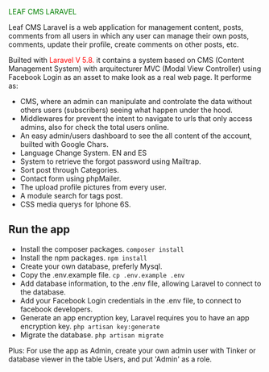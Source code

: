 
<span style="color:green">LEAF CMS LARAVEL</span>

Leaf CMS Laravel is a web application for management content, posts, comments from all users in which any user can manage their own posts, comments, update their profile, create comments on other posts, etc.

Builted with <span style="color:red">Laravel V 5.8.</span> it contains a system based on CMS (Content Management System) with arquitecturer MVC (Modal View Controller) using Facebook Login as an asset to make look as a real web page. It performe as:


- CMS, where an admin can manipulate and controlate the data without others users (subscribers) seeing what happen under the hood.
- Middlewares for prevent the intent to navigate to urls that only access admins, also for check the total users online.
- An easy admin/users dashboard to see the all content of the account, builted with Google Chars.
- Language Change System. EN and ES
- System to retrieve the forgot password using Mailtrap.
- Sort post through Categories.
- Contact form using phpMailer.
- The upload profile pictures from every user.
- A module search for tags post.
- CSS media querys for Iphone 6S.

## Run the app

- Install the composer packages. `composer install`
- Install the npm packages. `npm install`
- Create your own database, preferly Mysql.
- Copy the .env.example file. `cp .env.example .env`
- Add database information, to the .env file, allowing Laravel to connect to the database.
- Add your Facebook Login credentials in the .env file, to connect to facebook developers. 
- Generate an app encryption key, Laravel requires you to have an app encryption key. `php artisan key:generate`
- Migrate the database. `php artisan migrate`

Plus: For use the app as Admin, create your own admin user with Tinker or database viewer in the table Users, and put 'Admin' as a role.